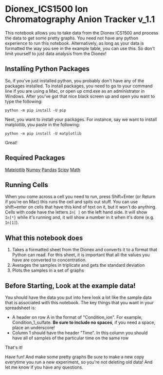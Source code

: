 # Dionex_ICS1500 Ion Chromatography Anion Tracker v_1.1

This notebook allows you to take data from the Dionex ICS1500 and process the data to get some pretty graphs. You need not have any python experience to run this notebook.
Alternatively, as long as your data is formatted the way you see in the example table, you can use this. So don't limit yourself to just data analysis from the Dionex!

## Installing Python Packages

So, if you've just installed python, you probably don't have any of the packages installed. To install packages, you need to go to your command line if you are using a Mac, or open up cmd.exe as an administrator in Windows.
After you've got that nice black screen up and open you want to type the following:

    python -m pip install -U pip

Next, you want to install your packages. For instance, say we want to install matplotlib, you paste in the following:

    python -m pip install -U matplotlib

Great!

## Required Packages
[Matplotlib](https://matplotlib.org/3.4.3/users/installing.html)
[Numpy](https://numpy.org/install/)
[Pandas](https://pandas.pydata.org/docs/getting_started/install.html)
[Scipy](https://scipy.org/install/)
[Math](https://pypi.org/project/python-math/)

## Running Cells
When you come across a cell you need to run, press Shift+Enter (or Return if you're on Mac) this runs the cell and spits out stuff. You can use shift+enter on cells that have this kind of text on it, but it won't do anything. Cells with code have the letters `In[ ]` on the left hand side. It will show `In[*}` while it's running and, it will show a number in it when it's done (e.g. `In[1]`). 

## What this notebook does

   1. Takes a formatted sheet from the Dionex and converts it to a format that Python can read. For this sheet, it is important that all the values you have are converted to concentration. 
   2. Averages the samples in triplicate and gets the standard deviation
   3. Plots the samples in a set of graphs 


## Before Starting, Look at the example data!

You should have the data you put into here look a lot like the sample data that is associated with this notebook. The key things that you want in your spreadsheet is:
    
   - A header on row A in the format of "Condition_ion". For example, Condition_1_sulfate. __Be sure to include no spaces__, if you need a space, place an underscore!  
   - Column 1 should have the header "Time". In this column you should have all of samples of the particular time on the same row
   
That's it!

Have fun! And make some pretty graphs
Be sure to make a new copy everytime you run a new experiment, so you're not deleting old data! And let me know if you have any questions.
